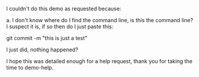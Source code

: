 
I couldn't do this demo as requested because:

a. I don't know where do I find the command line, is this the command line? I suspect it is, if so then do I just paste this:

git commit -m "this is just a test"

I just did, nothing happened?

I hope this was detailed enough for a help request, thank you for taking the time to demo-help.
